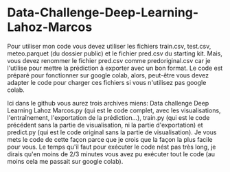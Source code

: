 # Data-Challenge-Deep-Learning-Lahoz-Marcos
Pour utiliser mon code vous devez utiliser les fichiers train.csv, test.csv, meteo.parquet (du dossier public) et le fichier pred.csv du starting kit. Mais, vous devez renommer le fichier pred.csv comme predoriginal.csv car je l'utilise pour mettre la prédiction à exporter avec un bon format. Le code est préparé pour fonctionner sur google colab, alors, peut-être vous devez adapter le code pour charger ces fichiers si vous n'utilisez pas google colab.

Ici dans le github vous aurez trois archives miens: Data challenge Deep Learning Lahoz Marcos.py (qui est le code complet, avec les visualisations, l'entraînement, l'exportation de la prédiction...), train.py (qui est le code précédent sans la partie de visualisation, ni la partie d'exportation) et predict.py (qui est le code original sans la partie de visualisation). Je vous mets le code de cette façon parce que je crois que la façon la plus facile pour vous. Le temps qu'il faut pour exécuter le code nést pas très long, je dirais qu'en moins de 2/3 minutes vous avez pu exécuter tout le code (au moins cela me passait sur google colab).
